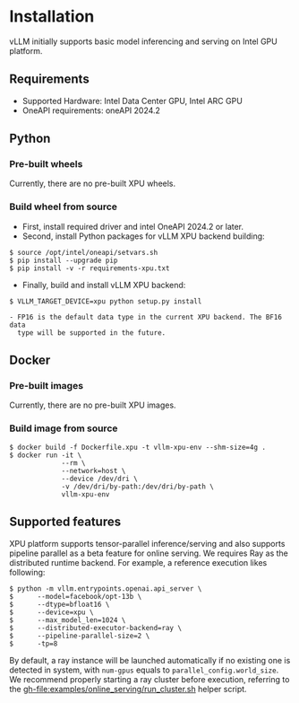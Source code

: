 # Installation

vLLM initially supports basic model inferencing and serving on Intel GPU platform.

## Requirements

- Supported Hardware: Intel Data Center GPU, Intel ARC GPU
- OneAPI requirements: oneAPI 2024.2

## Python

### Pre-built wheels

Currently, there are no pre-built XPU wheels.

### Build wheel from source

- First, install required driver and intel OneAPI 2024.2 or later.
- Second, install Python packages for vLLM XPU backend building:

```console
$ source /opt/intel/oneapi/setvars.sh
$ pip install --upgrade pip
$ pip install -v -r requirements-xpu.txt
```

- Finally, build and install vLLM XPU backend:

```console
$ VLLM_TARGET_DEVICE=xpu python setup.py install
```

```{note}
- FP16 is the default data type in the current XPU backend. The BF16 data
  type will be supported in the future.
```

## Docker

### Pre-built images

Currently, there are no pre-built XPU images.

### Build image from source

```console
$ docker build -f Dockerfile.xpu -t vllm-xpu-env --shm-size=4g .
$ docker run -it \
             --rm \
             --network=host \
             --device /dev/dri \
             -v /dev/dri/by-path:/dev/dri/by-path \
             vllm-xpu-env
```

## Supported features

XPU platform supports tensor-parallel inference/serving and also supports pipeline parallel as a beta feature for online serving. We requires Ray as the distributed runtime backend. For example, a reference execution likes following:

```console
$ python -m vllm.entrypoints.openai.api_server \
$      --model=facebook/opt-13b \
$      --dtype=bfloat16 \
$      --device=xpu \
$      --max_model_len=1024 \
$      --distributed-executor-backend=ray \
$      --pipeline-parallel-size=2 \
$      -tp=8
```

By default, a ray instance will be launched automatically if no existing one is detected in system, with `num-gpus` equals to `parallel_config.world_size`. We recommend properly starting a ray cluster before execution, referring to the <gh-file:examples/online_serving/run_cluster.sh> helper script.
